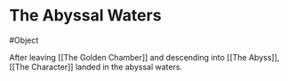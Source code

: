 # The Abyssal Waters
#Object 

After leaving [[The Golden Chamber]] and descending into [[The Abyss]], [[The Character]] landed in the abyssal waters.